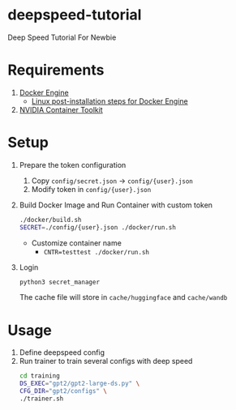 # deepspeed-tutorial
Deep Speed Tutorial For Newbie

# Requirements
1. [Docker Engine](https://docs.docker.com/engine/install/ubuntu/#install-using-the-repository)
    * [Linux post-installation steps for Docker Engine](https://docs.docker.com/engine/install/linux-postinstall/)
2. [NVIDIA Container Toolkit](https://docs.nvidia.com/datacenter/cloud-native/container-toolkit/latest/install-guide.html)

# Setup
1. Prepare the token configuration
    1. Copy `config/secret.json` -> `config/{user}.json`
    2. Modify token in `config/{user}.json`

2. Build Docker Image and Run Container with custom token
    ```bash
    ./docker/build.sh
    SECRET=./config/{user}.json ./docker/run.sh
    ```
    * Customize container name
        * `CNTR=testtest ./docker/run.sh` 
3. Login
    ```bash
    python3 secret_manager
    ```
    The cache file will store in `cache/huggingface` and `cache/wandb`

# Usage
1. Define deepspeed config
2. Run trainer to train several configs with deep speed
    ```bash
    cd training
    DS_EXEC="gpt2/gpt2-large-ds.py" \
    CFG_DIR="gpt2/configs" \
    ./trainer.sh
    ```